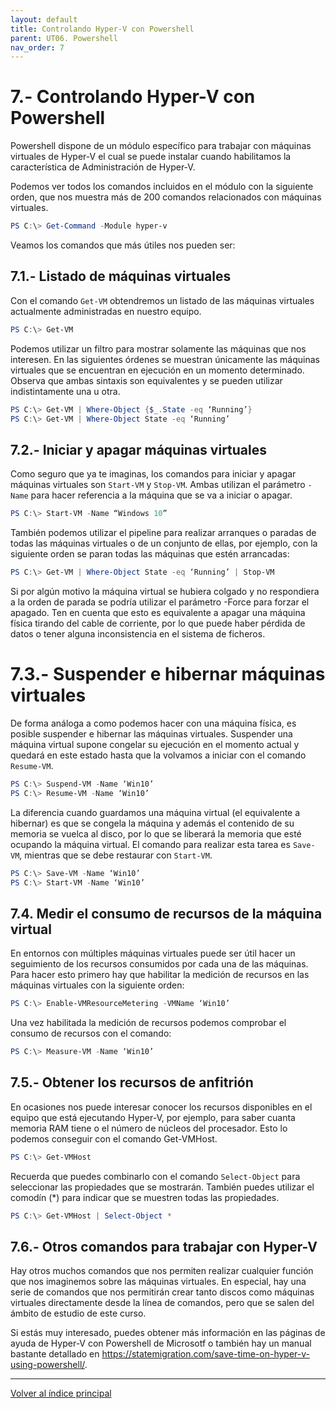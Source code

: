 ```yaml
---
layout: default
title: Controlando Hyper-V con Powershell
parent: UT06. Powershell
nav_order: 7
---
```


# 7.- Controlando Hyper-V con Powershell

Powershell dispone de un módulo específico para trabajar con máquinas virtuales de Hyper-V el cual se puede instalar cuando habilitamos la característica de Administración de Hyper-V.

Podemos ver todos los comandos incluidos en el módulo con la siguiente orden, que nos muestra más de 200 comandos relacionados con máquinas virtuales.

```powershell
PS C:\> Get-Command -Module hyper-v
```

Veamos los comandos que más útiles nos pueden ser:


## 7.1.- Listado de máquinas virtuales

Con el comando `Get-VM` obtendremos un listado de las máquinas virtuales actualmente administradas en nuestro equipo.

```powershell
PS C:\> Get-VM
```

Podemos utilizar un filtro para mostrar solamente las máquinas que nos interesen. En las siguientes órdenes se muestran únicamente las máquinas virtuales que se encuentran en ejecución en un momento determinado. Observa que ambas sintaxis son equivalentes y se pueden utilizar indistintamente una u otra.

```powershell
PS C:\> Get-VM | Where-Object {$_.State -eq ‘Running’}
PS C:\> Get-VM | Where-Object State -eq ‘Running’
```


## 7.2.- Iniciar y apagar máquinas virtuales

Como seguro que ya te imaginas, los comandos para iniciar y apagar máquinas virtuales son `Start-VM` y `Stop-VM`. Ambas utilizan el parámetro `-Name` para hacer referencia a la máquina que se va a iniciar o apagar. 

```powershell
PS C:\> Start-VM -Name “Windows 10”
```

También podemos utilizar el pipeline para realizar arranques o paradas de todas las máquinas virtuales o de un conjunto de ellas, por ejemplo, con la siguiente orden se paran todas las máquinas que estén arrancadas:

```powershell
PS C:\> Get-VM | Where-Object State -eq ‘Running’ | Stop-VM
```

Si por algún motivo la máquina virtual se hubiera colgado y no respondiera a la orden de parada se podría utilizar el parámetro -Force para forzar el apagado. Ten en cuenta que esto es equivalente a apagar una máquina física tirando del cable de corriente, por lo que puede haber pérdida de datos o tener alguna inconsistencia en el sistema de ficheros.


# 7.3.- Suspender e hibernar máquinas virtuales

De forma análoga a como podemos hacer con una máquina física, es posible suspender e hibernar las máquinas virtuales.
Suspender una máquina virtual supone congelar su ejecución en el momento actual y quedará en este estado hasta que la volvamos a iniciar con el comando `Resume-VM`.

```powershell
PS C:\> Suspend-VM -Name ‘Win10’
PS C:\> Resume-VM -Name ‘Win10’
```

La diferencia cuando guardamos una máquina virtual (el equivalente a hibernar) es que se congela la máquina y además el contenido de su memoria se vuelca al disco, por lo que se liberará la memoria que esté ocupando la máquina virtual. El comando para realizar esta tarea es `Save-VM`, mientras que se debe restaurar con `Start-VM`.

```powershell
PS C:\> Save-VM -Name ‘Win10’
PS C:\> Start-VM -Name ‘Win10’
```


## 7.4. Medir el consumo de recursos de la máquina virtual

En entornos con múltiples máquinas virtuales puede ser útil hacer un seguimiento de los recursos consumidos por cada una de las máquinas. Para hacer esto primero hay que habilitar la medición de recursos en las máquinas virtuales con la siguiente orden:

```powershell
PS C:\> Enable-VMResourceMetering -VMName ‘Win10’
```

Una vez habilitada la medición de recursos podemos comprobar el consumo de recursos con el comando:

```powershell
PS C:\> Measure-VM -Name ‘Win10’
```


## 7.5.- Obtener los recursos de anfitrión

En ocasiones nos puede interesar conocer los recursos disponibles en el equipo que está ejecutando Hyper-V, por ejemplo, para saber cuanta memoria RAM tiene o el número de núcleos del procesador. Esto lo podemos conseguir con el comando Get-VMHost. 

```powershell
PS C:\> Get-VMHost
```

Recuerda que puedes combinarlo con el comando `Select-Object` para seleccionar las propiedades que se mostrarán. También puedes utilizar el comodín (*) para indicar que se muestren todas las propiedades.

```powershell
PS C:\> Get-VMHost | Select-Object *
```


## 7.6.- Otros comandos para trabajar con Hyper-V

Hay otros muchos comandos que nos permiten realizar cualquier función que nos imaginemos sobre las máquinas virtuales. En especial, hay una serie de comandos que nos permitirán crear tanto discos como máquinas virtuales directamente desde la línea de comandos, pero que se salen del ámbito de estudio de este curso.

Si estás muy interesado, puedes obtener más información en las páginas de ayuda de Hyper-V con Powershell de Microsotf o también hay un manual bastante detallado en https://statemigration.com/save-time-on-hyper-v-using-powershell/.



***
[Volver al índice principal](index_UT06.md)
